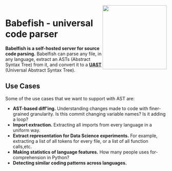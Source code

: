 <img src="https://avatars2.githubusercontent.com/u/25795418?v=3&s=200f" align="right" width="200px" height="200px" />

# Babefish - universal code parser

**Babelfish is a self-hosted server for source code parsing.** Babelfish can parse any file, in any language, extract an ASTs (Abstract Syntax Tree) from it, and convert it to a [**UAST**](./uast/specification.md) (Universal Abstract Syntax Tree).

## Use Cases

Some of the use cases that we want to support with AST are:

* **AST-based diff'ing.** Understanding changes made to code with finer-grained granularity. Is this commit changing variable names? Is it adding a loop?
* **Import extraction.** Extracting all imports from every language in a uniform way.
* **Extract representation for Data Science experiments.** For example, extracting a list of all tokens for every file, or a list of all function calls,etc.
* **Making statistics of language features.** How many people uses for-comprehension in Python?
* **Detecting similar coding patterns across languages.**
